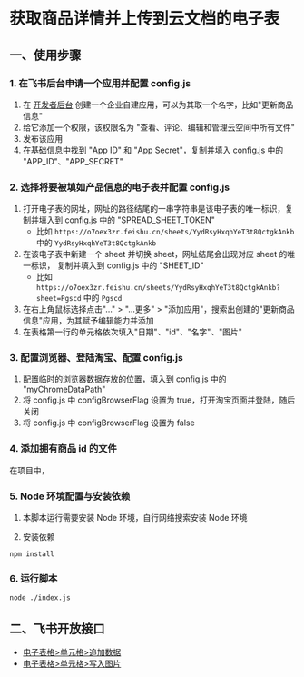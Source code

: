 # 获取商品详情并上传到云文档的电子表

## 一、使用步骤

### 1. 在飞书后台申请一个应用并配置 config.js

1. 在 [开发者后台](https://open.feishu.cn/app?lang=zh-CN) 创建一个企业自建应用，可以为其取一个名字，比如"更新商品信息"
2. 给它添加一个权限，该权限名为 "查看、评论、编辑和管理云空间中所有文件"
3. 发布该应用
4. 在基础信息中找到 "App ID" 和 "App Secret"，复制并填入 config.js 中的 "APP_ID"、"APP_SECRET"

### 2. 选择将要被填如产品信息的电子表并配置 config.js

1. 打开电子表的网址，网址的路径结尾的一串字符串是该电子表的唯一标识，复制并填入到 config.js 中的 "SPREAD_SHEET_TOKEN"
   * 比如 `https://o7oex3zr.feishu.cn/sheets/YydRsyHxqhYeT3t8QctgkAnkb` 中的 `YydRsyHxqhYeT3t8QctgkAnkb`
2. 在该电子表中新建一个 sheet 并切换 sheet，网址结尾会出现对应 sheet 的唯一标识， 复制并填入到 config.js 中的 "SHEET_ID"
   * 比如 `https://o7oex3zr.feishu.cn/sheets/YydRsyHxqhYeT3t8QctgkAnkb?sheet=Pgscd` 中的 `Pgscd`
3. 在右上角鼠标选择点击"..." > "...更多" > "添加应用"，搜索出创建的"更新商品信息"应用，为其赋予编辑能力并添加
4. 在表格第一行的单元格依次填入"日期"、"id"、"名字"、"图片"

### 3. 配置浏览器、登陆淘宝、配置 config.js

1. 配置临时的浏览器数据存放的位置，填入到 config.js 中的 "myChromeDataPath"
2. 将 config.js 中 configBrowserFlag 设置为 true，打开淘宝页面并登陆，随后关闭
3. 将 config.js 中 configBrowserFlag 设置为 false

### 4. 添加拥有商品 id 的文件

在项目中，

### 5. Node 环境配置与安装依赖

1. 本脚本运行需要安装 Node 环境，自行网络搜索安装 Node 环境

2. 安装依赖
```
npm install
```
### 6. 运行脚本
```bash
node ./index.js

```

## 二、飞书开放接口

* [电子表格>单元格>追加数据](https://open.feishu.cn/document/server-docs/docs/sheets-v3/data-operation/append-data)
* [电子表格>单元格>写入图片](https://open.feishu.cn/document/server-docs/docs/sheets-v3/data-operation/write-images)
